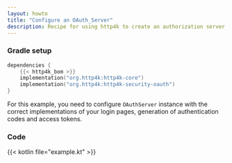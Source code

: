 ```yaml
---
layout: howto
title: "Configure an OAuth_Server"
description: Recipe for using http4k to create an authorization server that provides an *authorization code* access flow
---
```

### Gradle setup

```kotlin
dependencies {
    {{< http4k_bom >}}
    implementation("org.http4k:http4k-core")
    implementation("org.http4k:http4k-security-oauth")
}
```

For this example, you need to configure `OAuthServer` instance with the correct implementations of your login pages, generation of authentication codes and access tokens.

### Code

{{< kotlin file="example.kt" >}}
